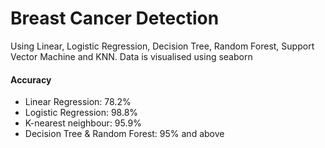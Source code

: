 # Breast Cancer Detection
Using Linear, Logistic Regression, Decision Tree, Random Forest, Support Vector Machine and KNN. Data is visualised using seaborn
#### Accuracy
* Linear Regression: 78.2%
* Logistic Regression: 98.8%
* K-nearest neighbour: 95.9%
* Decision Tree & Random Forest: 95% and above
